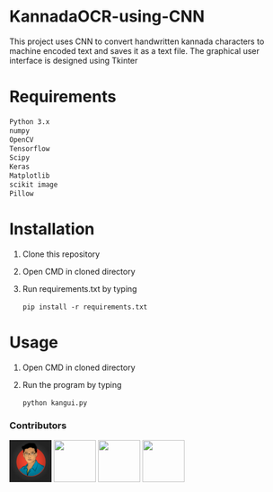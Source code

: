 # KannadaOCR-using-CNN
This project uses CNN to convert handwritten kannada characters to machine encoded text and saves it as a text file.
The graphical user interface is designed using Tkinter 

# Requirements
```
Python 3.x
numpy
OpenCV
Tensorflow
Scipy
Keras
Matplotlib
scikit image
Pillow
```
# Installation

1. Clone this repository
2. Open CMD in cloned directory
3. Run requirements.txt by typing 

   `pip install -r requirements.txt`

# Usage

1. Open CMD in cloned directory
2. Run the program by typing

   `python kangui.py`


### Contributors

<p float="left">
  <a href="https://github.com/kaushikkateel"><img src="https://github.com/indent-org/InDent-Koders/blob/master/49521970.png" width="75" height="75" /></a>
  <a href="https://github.com/gavindsz"><img src="https://avatars2.githubusercontent.com/u/50611092?s=460&v=4" width="75" height="75" /></a>
  <a href="https://github.com/SiddanthNayak"><img src="https://avatars2.githubusercontent.com/u/50180339?s=460&u=436ba4f542cd06a929cb2a55e8c449cda3797100&v=4" width="75" height="75" /></a>
  <a href="https://github.com/dushyanthprabhu"><img src="https://avatars3.githubusercontent.com/u/52596301?s=400&v=4" width="75" height="75" /></a>
</p>
